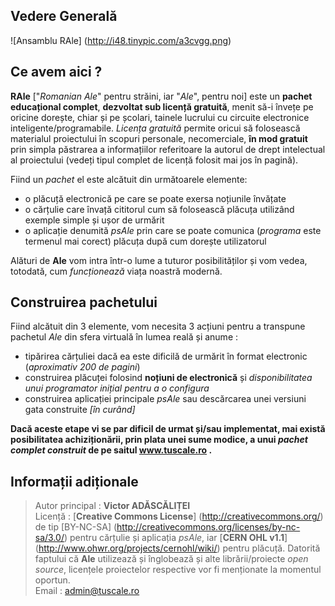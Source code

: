 ## Vedere Generală ##
![Ansamblu RAle] (http://i48.tinypic.com/a3cvgg.png)

## Ce avem aici ? ##
**RAle** ["*Romanian Ale*" pentru străini, iar "*Ale*", pentru noi] este un **pachet educațional complet**, **dezvoltat sub licență gratuită**, menit să-i învețe pe oricine dorește, chiar și pe școlari, tainele lucrului cu circuite electronice inteligente/programabile. _Licența gratuită_ permite oricui să folosească materialul proiectului în scopuri personale, necomerciale, **în mod gratuit** prin simpla păstrarea a informațiilor referitoare la autorul de drept intelectual al proiectului (vedeți tipul complet de licență folosit mai jos în pagină).  
  
Fiind un _pachet_ el este alcătuit din următoarele elemente:
* o plăcuță electronică pe care se poate exersa noțiunile învățate
* o cărțulie care învață cititorul cum să folosească plăcuța utilizând exemple simple și ușor de urmărit
* o aplicație denumită _psAle_ prin care se poate comunica (_programa_ este termenul mai corect) plăcuța după cum dorește utilizatorul

Alături de **Ale** vom intra într-o lume a tuturor posibilităților și vom vedea, totodată, cum _funcționează_ viața noastră modernă.

## Construirea pachetului ##
Fiind alcătuit din 3 elemente, vom necesita 3 acțiuni pentru a transpune pachetul *Ale* din sfera virtuală în lumea reală și anume :
* tipărirea cărțuliei dacă ea este dificilă de urmărit în format electronic (_aproximativ 200 de pagini_)
* construirea plăcuței folosind **noțiuni de electronică** și *disponibilitatea unui programator inițial pentru a o configura*
* construirea aplicației principale _psAle_ sau descărcarea unei versiuni gata construite *[în curând]*

**Dacă aceste etape vi se par dificil de urmat și/sau implementat, mai există posibilitatea achiziționării, prin plata unei sume modice, a unui _pachet complet construit_ de pe saitul www.tuscale.ro .**

## Informații adiționale ##
>Autor principal : **Victor ADĂSCĂLIȚEI**  
>Licență         : [**Creative Commons License**] (http://creativecommons.org/) de tip [BY-NC-SA] (http://creativecommons.org/licenses/by-nc-sa/3.0/) pentru cărțulie și aplicația _psAle_, iar [**CERN OHL v1.1**] (http://www.ohwr.org/projects/cernohl/wiki/) pentru plăcuță. Datorită faptului că **Ale** utilizează și înglobează și alte librării/proiecte *open source*, licențele proiectelor respective vor fi menționate la momentul oportun.  
>Email           : admin@tuscale.ro  
